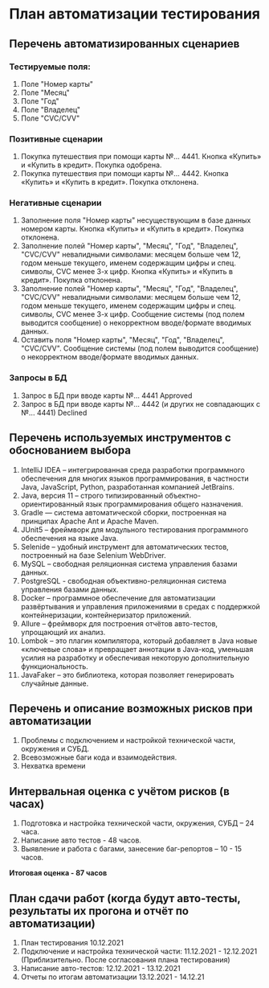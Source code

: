 # План автоматизации тестирования
## Перечень автоматизированных сценариев
### Тестируемые поля:
1. Поле "Номер карты"
2. Поле "Месяц"
3. Поле "Год"
4. Поле "Владелец"
5. Поле "CVC/CVV"

### Позитивные сценарии
1.	Покупка путешествия при помощи карты №... 4441. Кнопка «Купить» и «Купить в кредит». Покупка одобрена.
2.  Покупка путешествия при помощи карты №... 4442. Кнопка «Купить» и «Купить в кредит». Покупка отклонена.

### Негативные сценарии
1.  Заполнение поля "Номер карты" несуществующим в базе данных номером карты.  Кнопка «Купить» и «Купить в кредит». Покупка отклонена.
2.  Заполнение полей "Номер карты", "Месяц", "Год", "Владелец", "CVC/CVV" невалидными символами: месяцем больше чем 12, годом меньше текущего, именем содержащим цифры и спец. символы, CVC менее 3-х цифр. Кнопка «Купить» и «Купить в кредит». Покупка отклонена.
3.	Заполнение полей "Номер карты", "Месяц", "Год", "Владелец", "CVC/CVV" невалидными символами: месяцем больше чем 12, годом меньше текущего, именем содержащим цифры и спец. символы, CVC менее 3-х цифр. Сообщение системы (под полем выводится сообщение) о некорректном вводе/формате вводимых данных.
4. Оставить поля "Номер карты", "Месяц", "Год", "Владелец", "CVC/CVV". Сообщение системы (под полем выводится сообщение) о некорректном вводе/формате вводимых данных.

### Запросы в БД
1. Запрос в БД при вводе карты №... 4441 Approved
2. Запрос в БД при вводе карты №... 4442 (и других не совпадающих с №... 4441) Declined

## Перечень используемых инструментов с обоснованием выбора
1. IntelliJ IDEA – интегрированная среда разработки программного обеспечения для многих языков программирования, в частности Java, JavaScript, Python, разработанная компанией JetBrains.
2. Java, версия 11 – строго типизированный объектно-ориентированный язык программирования общего назначения.
3. Gradle — система автоматической сборки, построенная на принципах Apache Ant и Apache Maven.
4. JUnit5 – фреймворк для модульного тестирования программного обеспечения на языке Java.
5. Selenide – удобный инструмент для автоматических тестов, построенный на базе Selenium WebDriver.
6. MySQL –  свободная реляционная система управления базами данных.
7. PostgreSQL - свободная объективно-реляционная система управления базами данных.
8. Docker – программное обеспечение для автоматизации развёртывания и управления приложениями в средах с поддержкой контейнеризации, контейнеризатор приложений.
9. Allure – фреймворк для построения отчётов авто-тестов, упрощающий их анализ.
10. Lombok – это плагин компилятора, который добавляет в Java новые «ключевые слова» и превращает аннотации в Java-код, уменьшая усилия на разработку и обеспечивая некоторую дополнительную функциональность.
11. JavaFaker – это библиотека, которая позволяет генерировать случайные данные.
## Перечень и описание возможных рисков при автоматизации
1. Проблемы с подключением и настройкой технической части, окружения и СУБД.
2. Всевозможные баги кода и взаимодействия.
3. Нехватка времени
## Интервальная оценка с учётом рисков (в часах)
1. Подготовка и настройка технической части, окружения, СУБД – 24 часа.
2. Написание авто тестов - 48 часов.
3. Выявление и работа с багами, занесение баг-репортов – 10 - 15 часов.

**Итоговая оценка - 87 часов**
## План сдачи работ (когда будут авто-тесты, результаты их прогона и отчёт по автоматизации)
1. План тестирования 10.12.2021
2. Подключение и настройка технической части: 11.12.2021 - 12.12.2021 (Приблизительно. После согласования плана тестирования)
3. Написание авто-тестов: 12.12.2021 - 13.12.2021
4. Отчеты по итогам автоматизации 13.12.2021 - 14.12.21
